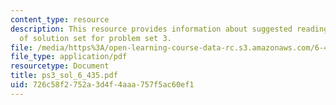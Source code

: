 ```yaml
---
content_type: resource
description: This resource provides information about suggested reading and consist
  of solution set for problem set 3.
file: /media/https%3A/open-learning-course-data-rc.s3.amazonaws.com/6-435-system-identification-spring-2005/726c58f2752a3d4f4aaa757f5ac60ef1_ps3_sol_6_435.pdf
file_type: application/pdf
resourcetype: Document
title: ps3_sol_6_435.pdf
uid: 726c58f2-752a-3d4f-4aaa-757f5ac60ef1
---
```

